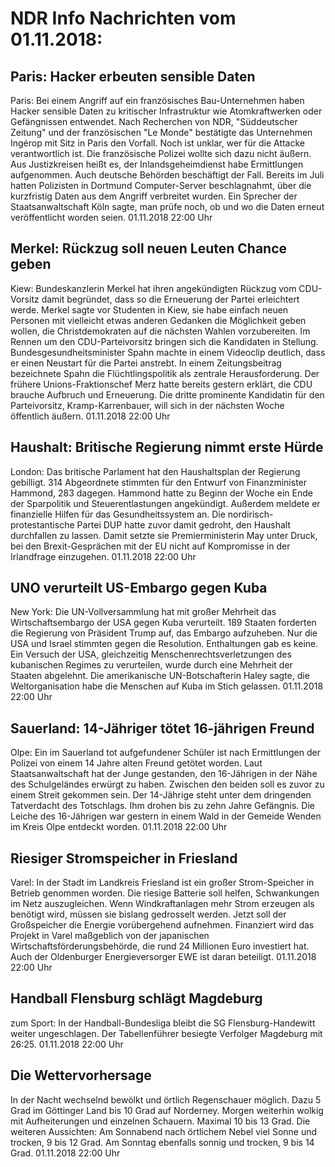 # NDR Info Nachrichten vom 01.11.2018:


## Paris: Hacker erbeuten sensible Daten
Paris: Bei einem Angriff auf ein französisches Bau-Unternehmen haben Hacker sensible Daten zu kritischer Infrastruktur wie Atomkraftwerken oder Gefängnissen entwendet. Nach Recherchen von NDR, "Süddeutscher Zeitung" und der französischen "Le Monde" bestätigte das Unternehmen Ingérop mit Sitz in Paris den Vorfall. Noch ist unklar, wer für die Attacke verantwortlich ist. Die französische Polizei wollte sich dazu nicht äußern. Aus Justizkreisen heißt es, der Inlandsgeheimdienst habe Ermittlungen aufgenommen. Auch deutsche Behörden beschäftigt der Fall. Bereits im Juli hatten Polizisten in Dortmund Computer-Server beschlagnahmt, über die kurzfristig Daten aus dem Angriff verbreitet wurden. Ein Sprecher der Staatsanwaltschaft Köln sagte, man prüfe noch, ob und wo die Daten erneut veröffentlicht worden seien. 01.11.2018 22:00 Uhr 

## Merkel: Rückzug soll neuen Leuten Chance geben
Kiew: 	Bundeskanzlerin Merkel hat ihren angekündigten Rückzug vom CDU-Vorsitz damit begründet, dass so die Erneuerung der Partei erleichtert werde. Merkel sagte vor Studenten in Kiew, sie habe einfach neuen Personen mit vielleicht etwas anderen Gedanken die Möglichkeit geben wollen, die Christdemokraten auf die nächsten Wahlen vorzubereiten. Im Rennen um den CDU-Parteivorsitz bringen sich die Kandidaten in Stellung. Bundesgesundheitsminister Spahn machte in einem Videoclip deutlich, dass er einen Neustart für die Partei anstrebt. In einem Zeitungsbeitrag bezeichnete Spahn die Flüchtlingspolitik als zentrale Herausforderung. Der frühere Unions-Fraktionschef Merz hatte bereits gestern erklärt, die CDU brauche Aufbruch und Erneuerung. Die dritte prominente Kandidatin für den Parteivorsitz, Kramp-Karrenbauer, will sich in der nächsten Woche öffentlich äußern. 01.11.2018 22:00 Uhr 

## Haushalt: Britische Regierung nimmt erste Hürde
London: Das britische Parlament hat den Haushaltsplan der Regierung gebilligt. 314 Abgeordnete stimmten für den Entwurf von Finanzminister Hammond, 283 dagegen. Hammond hatte zu Beginn der Woche ein Ende der Sparpolitik und Steuerentlastungen angekündigt. Außerdem meldete er finanzielle Hilfen für das Gesundheitssystem an. Die nordirisch-protestantische Partei DUP hatte zuvor damit gedroht, den Haushalt durchfallen zu lassen. Damit setzte sie Premierministerin May unter Druck, bei den Brexit-Gesprächen mit der EU nicht auf Kompromisse in der Irlandfrage einzugehen. 01.11.2018 22:00 Uhr 

## UNO verurteilt US-Embargo gegen Kuba
New York: Die UN-Vollversammlung hat mit großer Mehrheit das Wirtschaftsembargo der USA gegen Kuba verurteilt. 189 Staaten forderten die Regierung von Präsident Trump auf, das Embargo aufzuheben. Nur die USA und Israel stimmten gegen die Resolution. Enthaltungen gab es keine. Ein Versuch der USA, gleichzeitig Menschenrechtsverletzungen des kubanischen Regimes zu verurteilen, wurde durch eine Mehrheit der Staaten abgelehnt. Die amerikanische UN-Botschafterin Haley sagte, die Weltorganisation habe die Menschen auf Kuba im Stich gelassen. 01.11.2018 22:00 Uhr 

## Sauerland: 14-Jähriger tötet 16-jährigen Freund
Olpe: Ein im Sauerland tot aufgefundener Schüler ist nach Ermittlungen der Polizei von einem 14 Jahre alten Freund getötet worden. Laut Staatsanwaltschaft hat der Junge gestanden, den 16-Jährigen in der Nähe des Schulgeländes erwürgt zu haben. Zwischen den beiden soll es zuvor zu einem Streit gekommen sein. Der 14-Jährige steht unter dem dringenden Tatverdacht des Totschlags. Ihm drohen bis zu zehn Jahre Gefängnis. Die Leiche des 16-Jährigen war gestern in einem Wald in der Gemeide Wenden im Kreis Olpe entdeckt worden. 01.11.2018 22:00 Uhr 

## Riesiger Stromspeicher in Friesland
Varel: In der Stadt im Landkreis Friesland ist ein großer Strom-Speicher in Betrieb genommen worden. Die riesige Batterie soll helfen, Schwankungen im Netz auszugleichen. Wenn Windkraftanlagen mehr Strom erzeugen als benötigt wird, müssen sie bislang gedrosselt werden. Jetzt soll der Großspeicher die Energie vorübergehend aufnehmen. Finanziert wird das Projekt in Varel maßgeblich von der japanischen Wirtschaftsförderungsbehörde, die rund 24 Millionen Euro investiert hat. Auch der Oldenburger Energieversorger EWE ist daran beteiligt. 01.11.2018 22:00 Uhr 

## Handball Flensburg schlägt Magdeburg
zum Sport: In der Handball-Bundesliga bleibt die SG Flensburg-Handewitt weiter ungeschlagen. Der Tabellenführer besiegte Verfolger  Magdeburg mit 26:25. 01.11.2018 22:00 Uhr 

## Die Wettervorhersage
In der Nacht wechselnd bewölkt und örtlich Regenschauer möglich. Dazu 5 Grad im Göttinger Land bis 10 Grad auf Norderney. Morgen weiterhin wolkig mit Aufheiterungen und einzelnen Schauern. Maximal 10 bis 13 Grad. Die weiteren Aussichten: Am Sonnabend nach örtlichem Nebel viel Sonne und trocken, 9 bis 12 Grad. Am Sonntag ebenfalls sonnig und trocken, 9 bis 14 Grad. 01.11.2018 22:00 Uhr 
